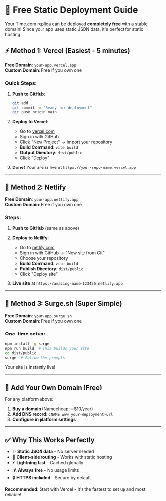 # 🚀 Free Static Deployment Guide

Your Time.com replica can be deployed **completely free** with a stable domain! Since your app uses static JSON data, it's perfect for static hosting.

## ⚡ Method 1: Vercel (Easiest - 5 minutes)

**Free Domain**: `your-app.vercel.app`  
**Custom Domain**: Free if you own one

### Quick Steps:
1. **Push to GitHub**:
   ```bash
   git add .
   git commit -m "Ready for deployment"
   git push origin main
   ```

2. **Deploy to Vercel**:
   - Go to [vercel.com](https://vercel.com)
   - Sign in with GitHub
   - Click "New Project" → Import your repository
   - **Build Command**: `vite build` 
   - **Output Directory**: `dist/public`
   - Click "Deploy"

3. **Done!** Your site is live at `https://your-repo-name.vercel.app`

---

## 🌟 Method 2: Netlify

**Free Domain**: `your-app.netlify.app`  
**Custom Domain**: Free if you own one

### Steps:
1. **Push to GitHub** (same as above)

2. **Deploy to Netlify**:
   - Go to [netlify.com](https://netlify.com)
   - Sign in with GitHub → "New site from Git"
   - Choose your repository
   - **Build Command**: `vite build`
   - **Publish Directory**: `dist/public`
   - Click "Deploy site"

3. **Live site** at `https://amazing-name-123456.netlify.app`

---

## 📱 Method 3: Surge.sh (Super Simple)

**Free Domain**: `your-app.surge.sh`  
**Custom Domain**: Free if you own one

### One-time setup:
```bash
npm install -g surge
npm run build  # This builds your site
cd dist/public
surge  # Follow the prompts
```

Your site is instantly live!

---

## 🎯 Add Your Own Domain (Free)

For any platform above:
1. **Buy a domain** (Namecheap: ~$10/year)
2. **Add DNS record**: `CNAME www your-deployment-url`
3. **Configure in platform settings**

---

## ✅ Why This Works Perfectly

- ✨ **Static JSON data** - No server needed
- 🔄 **Client-side routing** - Works with static hosting
- ⚡ **Lightning fast** - Cached globally  
- 💰 **Always free** - No usage limits
- 🔒 **HTTPS included** - Secure by default

**Recommended**: Start with Vercel - it's the fastest to set up and most reliable!